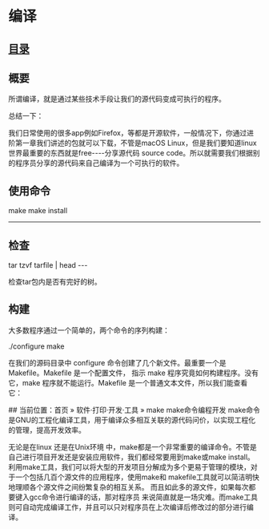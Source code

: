 # 编译
## [目录](./summary.md)
## 概要
所谓编译，就是通过某些技术手段让我们的源代码变成可执行的程序。

总结一下：

我们日常使用的很多app例如Firefox，等都是开源软件，一般情况下，你通过进阶第一章我们讲述的包就可以下载，不管是macOS Linux，但是我们要知道linux世界最重要的东西就是free----分享源代码 source code。所以就需要我们根据别的程序员分享的源代码来自己编译为一个可执行的软件。

## 使用命令
make
make install

---

## 检查

tar tzvf tarfile | head ---

检查tar包内是否有完好的树。

## 构建

大多数程序通过一个简单的，两个命令的序列构建：

./configure
make


在我们的源码目录中 configure 命令创建了几个新文件。最重要一个是 Makefile。Makefile 是一个配置文件， 指示 make 程序究竟如何构建程序。没有它，make 程序就不能运行。Makefile 是一个普通文本文件，所以我们能查看它：



\## 当前位置：首页 » 软件·打印·开发·工具 » make make命令编程开发 make命令是GNU的工程化编译工具，用于编译众多相互关联的源代码问价，以实现工程化的管理，提高开发效率。


无论是在linux 还是在Unix环境 中，make都是一个非常重要的编译命令。不管是自己进行项目开发还是安装应用软件，我们都经常要用到make或make install。利用make工具，我们可以将大型的开发项目分解成为多个更易于管理的模块，对于一个包括几百个源文件的应用程序，使用make和 makefile工具就可以简洁明快地理顺各个源文件之间纷繁复杂的相互关系。 而且如此多的源文件，如果每次都要键入gcc命令进行编译的话，那对程序员 来说简直就是一场灾难。而make工具则可自动完成编译工作，并且可以只对程序员在上次编译后修改过的部分进行编译。
